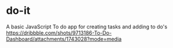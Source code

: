 # do-it
A basic JavaScript To do app for creating tasks and adding to do's 
https://dribbble.com/shots/9713186-To-Do-Dashboard/attachments/1743028?mode=media